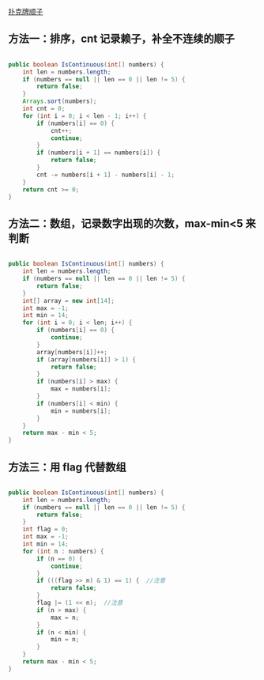 [扑克牌顺子](https://www.nowcoder.com/practice/762836f4d43d43ca9deb273b3de8e1f4?tpId=13&tqId=11198&tPage=1&rp=1&ru=/ta/coding-interviews&qru=/ta/coding-interviews/question-ranking&from=cyc_github)

## 方法一：排序，cnt 记录赖子，补全不连续的顺子

```java

public boolean IsContinuous(int[] numbers) {
    int len = numbers.length;
    if (numbers == null || len == 0 || len != 5) {
        return false;
    }
    Arrays.sort(numbers);
    int cnt = 0;
    for (int i = 0; i < len - 1; i++) {
        if (numbers[i] == 0) {
            cnt++;
            continue;
        }
        if (numbers[i + 1] == numbers[i]) {
            return false;
        }
        cnt -= numbers[i + 1] - numbers[i] - 1;
    }
    return cnt >= 0;
}

```

## 方法二：数组，记录数字出现的次数，max-min<5 来判断

```java

public boolean IsContinuous(int[] numbers) {
    int len = numbers.length;
    if (numbers == null || len == 0 || len != 5) {
        return false;
    }
    int[] array = new int[14];
    int max = -1;
    int min = 14;
    for (int i = 0; i < len; i++) {
        if (numbers[i] == 0) {
            continue;
        }
        array[numbers[i]]++;
        if (array[numbers[i]] > 1) {
            return false;
        }
        if (numbers[i] > max) {
            max = numbers[i];
        }
        if (numbers[i] < min) {
            min = numbers[i];
        }
    }
    return max - min < 5;
}

```

## 方法三：用 flag 代替数组

```java

public boolean IsContinuous(int[] numbers) {
    int len = numbers.length;
    if (numbers == null || len == 0 || len != 5) {
        return false;
    }
    int flag = 0;
    int max = -1;
    int min = 14;
    for (int n : numbers) {
        if (n == 0) {
            continue;
        }
        if (((flag >> n) & 1) == 1) {  //注意
            return false;
        }
        flag |= (1 << n);  //注意
        if (n > max) {
            max = n;
        }
        if (n < min) {
            min = n;
        }
    }
    return max - min < 5;
}

```
